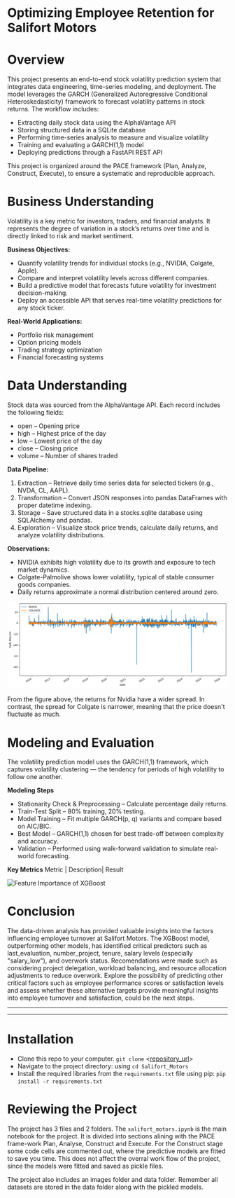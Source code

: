 # **Optimizing Employee Retention for Salifort Motors**
# Overview
This project presents an end-to-end stock volatility prediction system that integrates data engineering, time-series modeling, and deployment. The model leverages the GARCH (Generalized Autoregressive Conditional Heteroskedasticity) framework to forecast volatility patterns in stock returns. The workflow includes:
- Extracting daily stock data using the AlphaVantage API
- Storing structured data in a SQLite database
- Performing time-series analysis to measure and visualize volatility
- Training and evaluating a GARCH(1,1) model
- Deploying predictions through a FastAPI REST API

This project is organized around the PACE framework (Plan, Analyze, Construct, Execute), to ensure a systematic and reproducible approach.

# Business Understanding
Volatility is a key metric for investors, traders, and financial analysts. It represents the degree of variation in a stock’s returns over time and is directly linked to risk and market sentiment.

**Business Objectives:**
- Quantify volatility trends for individual stocks (e.g., NVIDIA, Colgate, Apple).
- Compare and interpret volatility levels across different companies.
- Build a predictive model that forecasts future volatility for investment decision-making.
- Deploy an accessible API that serves real-time volatility predictions for any stock ticker.

**Real-World Applications:**
- Portfolio risk management
- Option pricing models
- Trading strategy optimization
- Financial forecasting systems

# Data Understanding
Stock data was sourced from the AlphaVantage API. Each record includes the following fields:
- open – Opening price
- high – Highest price of the day
- low – Lowest price of the day
- close – Closing price
- volume – Number of shares traded

**Data Pipeline:**
1. Extraction – Retrieve daily time series data for selected tickers (e.g., NVDA, CL, AAPL).
2. Transformation – Convert JSON responses into pandas DataFrames with proper datetime indexing.
3. Storage – Save structured data in a stocks.sqlite database using SQLAlchemy and pandas.
4. Exploration – Visualize stock price trends, calculate daily returns, and analyze volatility distributions.

**Observations:**
- NVIDIA exhibits high volatility due to its growth and exposure to tech market dynamics.
- Colgate-Palmolive shows lower volatility, typical of stable consumer goods companies.
- Daily returns approximate a normal distribution centered around zero.

![Daily Returns of Nvidia and Colgate](images/nvidia_v_colgate.png)

From the figure above, the returns for Nvidia have a wider spread. In contrast, the spread for Colgate is narrower, meaning that the price doesn't fluctuate as much. 

# Modeling and Evaluation
The volatility prediction model uses the GARCH(1,1) framework, which captures volatility clustering — the tendency for periods of high volatility to follow one another.

**Modeling Steps**

- Stationarity Check & Preprocessing – Calculate percentage daily returns.
- Train-Test Split – 80% training, 20% testing.
- Model Training – Fit multiple GARCH(p, q) variants and compare based on AIC/BIC.
- Best Model – GARCH(1,1) chosen for best trade-off between complexity and accuracy.
- Validation – Performed using walk-forward validation to simulate real-world forecasting.

**Key Metrics**
Metric | Description| Result


![Feature Importance of XGBoost](images/feature_importance.png)

# Conclusion
The data-driven analysis has provided valuable insights into the factors influencing employee turnover at Salifort Motors. The XGBoost model, outperforming other models, has identified critical predictors such as last_evaluation, number_project, tenure, salary levels (especially "salary_low"), and overwork status. Recomendations were made such as considering project delegation, workload balancing, and resource allocation adjustments to reduce overwork. Explore the possibility of predicting other critical factors such as employee performance scores or satisfaction levels and assess whether these alternative targets provide meaningful insights into employee turnover and satisfaction, could be the next steps.

----
----

# Installation
- Clone this repo to your computer. `git clone` <[repository_url](https://github.com/farahdahir/Salifort_Motors)>
- Navigate to the project directory: using `cd Salifort_Motors`
- Install the required libraries from the `requirements.txt` file using pip: `pip install -r requirements.txt`

# Reviewing the Project
The project has 3 files and 2 folders. The `salifort_motors.ipynb` is the main notebook for the project. It is divided into sections alining with the PACE frame-work Plan, Analyse, Construct and Execute. For the Construct stage some code cells are commented out, where the predictive models are fitted to save you time. This does not affect the overral work flow of the project, since the models were fitted and saved as pickle files.

The project also includes an images folder and data folder. Remember all datasets are stored in the data folder along with the pickled models.
